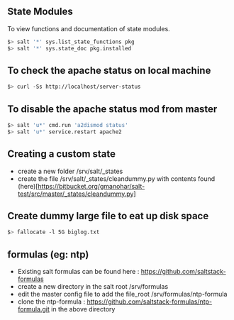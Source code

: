 ## State Modules
To view functions and documentation of state modules.
```sh
$> salt '*' sys.list_state_functions pkg
$> salt '*' sys.state_doc pkg.installed
```

## To check the apache status on local machine
```sh
$> curl -Ss http://localhost/server-status
```

## To disable the apache status mod from master
```sh
$> salt 'u*' cmd.run 'a2dismod status'
$> salt 'u*' service.restart apache2
```

## Creating a custom state
- create a new folder /srv/salt/\_states
- create the file /srv/salt/\_states/cleandummy.py with contents found (here)[https://bitbucket.org/gmanohar/salt-test/src/master/_states/cleandummy.py]

## Create dummy large file to eat up disk space
```sh
$> fallocate -l 5G biglog.txt
```

## formulas (eg: ntp)
- Existing salt formulas can be found here : https://github.com/saltstack-formulas
- create a new directory in the salt root /srv/formulas
- edit the master config file to add the file_root /srv/formulas/ntp-formula
- clone the ntp-formula : https://github.com/saltstack-formulas/ntp-formula.git in the above directory

